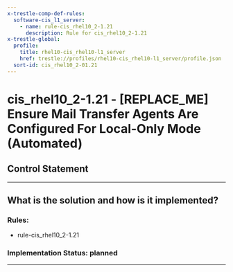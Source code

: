 ```yaml
---
x-trestle-comp-def-rules:
  software-cis_l1_server:
    - name: rule-cis_rhel10_2-1.21
      description: Rule for cis_rhel10_2-1.21
x-trestle-global:
  profile:
    title: rhel10-cis_rhel10-l1_server
    href: trestle://profiles/rhel10-cis_rhel10-l1_server/profile.json
  sort-id: cis_rhel10_2-01.21
---
```


# cis_rhel10_2-1.21 - \[REPLACE_ME\] Ensure Mail Transfer Agents Are Configured For Local-Only Mode (Automated)

## Control Statement

______________________________________________________________________

## What is the solution and how is it implemented?

<!-- For implementation status enter one of: implemented, partial, planned, alternative, not-applicable -->

<!-- Note that the list of rules under ### Rules: is read-only and changes will not be captured after assembly to JSON -->

<!-- Add control implementation description here for control: cis_rhel10_2-1.21 -->

### Rules:

  - rule-cis_rhel10_2-1.21

### Implementation Status: planned

______________________________________________________________________
